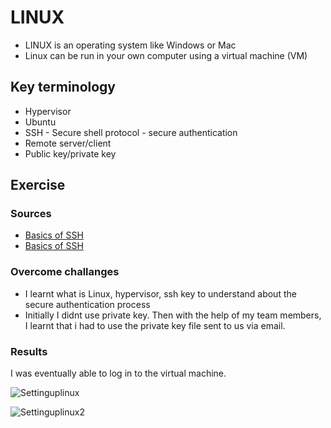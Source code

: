 # LINUX
- LINUX is an operating system like Windows or Mac 
- Linux can be run in your own computer using a virtual machine (VM)


## Key terminology
- Hypervisor
- Ubuntu
- SSH - Secure shell protocol - secure authentication
- Remote server/client
- Public key/private key


## Exercise

### Sources
- [Basics of SSH](https://www.youtube.com/watch?v=qWKK_PNHnnA&t=6s)
- [Basics of SSH](https://www.youtube.com/watch?v=lRMAJwMQ0Vc)

### Overcome challanges
- I learnt what is Linux, hypervisor, ssh key to understand about the secure authentication process
- Initially I didnt use private key. Then with the help of my team members, I learnt that i had to use the private key file sent to us via email.


### Results
I was eventually able to log in to the virtual machine.

![Settinguplinux](../00_includes/DAY2_LINUX/settinguplinux.png)

![Settinguplinux2](../00_includes/DAY2_LINUX/settinguplinux2.png)






